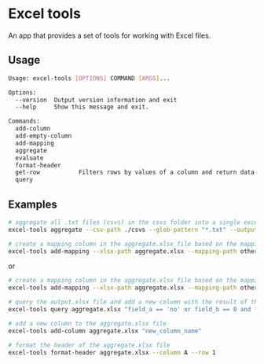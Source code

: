 <!--
SPDX-FileCopyrightText: 2024 grow platform GmbH

SPDX-License-Identifier: MIT
-->

# Excel tools

An app that provides a set of tools for working with Excel files.

## Usage

```bash
Usage: excel-tools [OPTIONS] COMMAND [ARGS]...

Options:
  --version  Output version information and exit
  --help     Show this message and exit.

Commands:
  add-column
  add-empty-column
  add-mapping
  aggregate
  evaluate
  format-header
  get-row           Filters rows by values of a column and return data...
  query
```

## Examples

```bash
# aggregate all .txt files (csvs) in the csvs folder into a single excel file
excel-tools aggregate --csv-path ./csvs --glob-pattern "*.txt" --output-path aggregate.xlsx
```

```bash
# create a mapping column in the aggregate.xlsx file based on the mapping.xlsx that uses the values from the <value-column>
excel-tools add-mapping --xlsx-path aggregate.xlsx --mapping-path other.xlsx --sheet-name "Sheet1" --key-column "A" --value-column "B" --mapping-column-name "col"
```

or

```bash
# create a mapping column in the aggregate.xlsx file based on the mapping.xlsx file that uses custom values (yes/no)
excel-tools add-mapping --xlsx-path aggregate.xlsx --mapping-path other.xlsx --sheet-name "Sheet1" --key-column "A" --mapping-column-name "col" --true-value yes --false-value no
```

```bash
# query the output.xlsx file and add a new column with the result of the query
excel-tools query aggregate.xlsx "field_a == 'no' or field_b == 0 and field_c != 0 and outlink_to_not_agreed_req_agreed == 0" result --true-value no --false-value yes
```

```bash
# add a new column to the aggregate.xlsx file
excel-tools add-column aggregate.xlsx "new_column_name"
```

```bash
# format the header of the aggregate.xlsx file
excel-tools format-header aggregate.xlsx --column A --row 1
```
